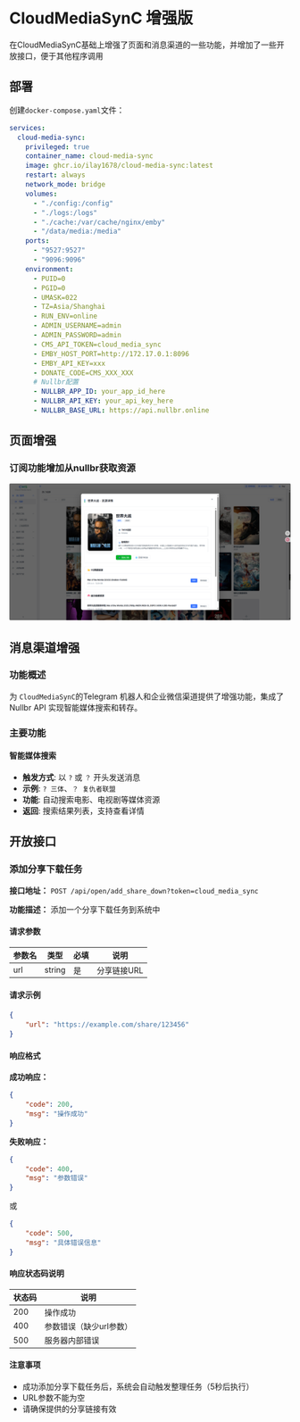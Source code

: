 
# CloudMediaSynC 增强版

在CloudMediaSynC基础上增强了页面和消息渠道的一些功能，并增加了一些开放接口，便于其他程序调用

## 部署

 创建`docker-compose.yaml`文件：

```yaml
services:
  cloud-media-sync:
    privileged: true
    container_name: cloud-media-sync
    image: ghcr.io/ilay1678/cloud-media-sync:latest
    restart: always
    network_mode: bridge
    volumes:
      - "./config:/config"
      - "./logs:/logs"
      - "./cache:/var/cache/nginx/emby"
      - "/data/media:/media"
    ports:
      - "9527:9527"
      - "9096:9096"
    environment:
      - PUID=0
      - PGID=0
      - UMASK=022
      - TZ=Asia/Shanghai
      - RUN_ENV=online
      - ADMIN_USERNAME=admin
      - ADMIN_PASSWORD=admin
      - CMS_API_TOKEN=cloud_media_sync
      - EMBY_HOST_PORT=http://172.17.0.1:8096
      - EMBY_API_KEY=xxx
      - DONATE_CODE=CMS_XXX_XXX
      # Nullbr配置
      - NULLBR_APP_ID: your_app_id_here
      - NULLBR_API_KEY: your_api_key_here
      - NULLBR_BASE_URL: https://api.nullbr.online
```
## 页面增强
### 订阅功能增加从nullbr获取资源
![](https://github.com/iLay1678/cloud-media-sync-enhanced/raw/master/img/nullbr.png)
## 消息渠道增强

### 功能概述

为 `CloudMediaSynC`的Telegram 机器人和企业微信渠道提供了增强功能，集成了 Nullbr API 实现智能媒体搜索和转存。

### 主要功能

#### 智能媒体搜索
- **触发方式**: 以 `?` 或 `？` 开头发送消息
- **示例**: `? 三体`、`？ 复仇者联盟`
- **功能**: 自动搜索电影、电视剧等媒体资源
- **返回**: 搜索结果列表，支持查看详情



## 开放接口

### 添加分享下载任务

**接口地址：** `POST /api/open/add_share_down?token=cloud_media_sync`

**功能描述：** 添加一个分享下载任务到系统中

#### 请求参数

| 参数名 | 类型 | 必填 | 说明 |
|--------|------|------|------|
| url | string | 是 | 分享链接URL |

#### 请求示例

```json
{
    "url": "https://example.com/share/123456"
}
```

#### 响应格式

**成功响应：**
```json
{
    "code": 200,
    "msg": "操作成功"
}
```

**失败响应：**
```json
{
    "code": 400,
    "msg": "参数错误"
}
```

或

```json
{
    "code": 500,
    "msg": "具体错误信息"
}
```

#### 响应状态码说明

| 状态码 | 说明 |
|--------|------|
| 200 | 操作成功 |
| 400 | 参数错误（缺少url参数） |
| 500 | 服务器内部错误 |

#### 注意事项

- 成功添加分享下载任务后，系统会自动触发整理任务（5秒后执行）
- URL参数不能为空
- 请确保提供的分享链接有效
